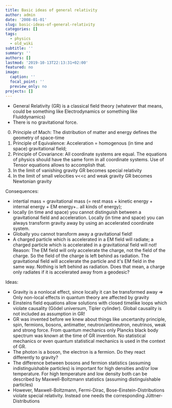 ```yaml
---
title: Basic ideas of general relativity
author: admin
date: '2008-01-01'
slug: basic-ideas-of-general-relativity
categories: []
tags:
  - physics
  - old_wiki
subtitle: ''
summary: ''
authors: []
lastmod: '2019-10-13T22:13:31+02:00'
featured: no
image:
  caption: ''
  focal_point: ''
  preview_only: no
projects: []
---
```

* General Relativity (GR) is a classical field theory (whatever that means, could be something like Electrodynamics or something like Fluiddynamics)
* There is no gravitational force.

0. Principle of Mach: The distribution of matter and energy defines the geometry of space-time
0. Principle of Equivalence: Acceleration = homogenous (in time and space) gravitational field; 
0. Principle of Covariance: All coordinate systems are equal. The equations of physics should have the same form in all coordinate systems. Use of Tensor equations allows to accomplish that.
0. In the limit of vanishing gravity GR becomes special relativity
0. In the limit of small velocities v<<c and weak gravity GR becomes Newtonian gravity

Consequences:

* intertial mass = gravitational mass (= rest mass + kinetic energy + internal energy + EM energy+.. all kinds of energy); 
* locally (in time and space) you cannot distinguish between a gravitational field and acceleration. Locally (in time and space) you can always transform gravity away by using an accelerated coordinate system. 
* Globally you cannot transform away a gravitational field! 
* A charged particle which is accelerated in a EM field will radiate; a charged particle which is accelerated in a gravitational field will not! Reason: The EM field will only accelerate the charge, not the field of the charge. So the field of the charge is left behind as radiation. The gravitational field will accelerate the particle and it's EM field in the same way. Nothing is left behind as radiation. Does that mean, a charge only radiates if it is accelerated away from a geodesic?

Ideas:

* Gravity is a nonlocal effect, since locally it can be transformed away => Only non-local effects in quantum theory are affected by gravity
* Einsteins field equations allow solutions with closed timelike loops which violate causality (Gödel universum, Tipler cylinder). Global causality is not included as assumption in GR!
* GR was invented before we knew about things like uncertanity principle, spin, fermions, bosons, antimatter, neutron/antineutron, neutrinos, weak and strong force. From quantum mechanics only Plancks black body spectrum was known at the time of GR invention. No statistical mechanics or even quantum statistical mechanics is used in the context of GR. 
* The photon is a boson, the electron is a fermion. Do they react differently to gravity?
* The difference between bosons and fermion statistics (assuming indistinguishable particles) is important for high densities and/or low temperature. For high temperature and low density both can be described by Maxwell-Boltzmann statistics (assuming distinguishable particles)
* However, Maxwell-Boltzmann, Fermi-Dirac, Bose-Einstein-Distributions violate special relativity. Instead one needs the corresponding Jüttner-Distributions